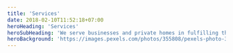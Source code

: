 ```yaml
---
title: 'Services'
date: 2018-02-10T11:52:18+07:00
heroHeading: 'Services'
heroSubHeading: 'We serve businesses and private homes in fulfilling their water supply needs'
heroBackground: 'https://images.pexels.com/photos/355808/pexels-photo-355808.jpeg?auto=compress&cs=tinysrgb&w=1260&h=750&dpr=1'
---
```

